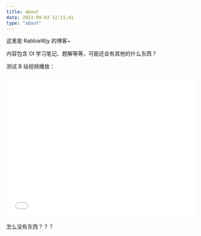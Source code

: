 ```yaml
---
title: about
date: 2023-09-03 12:11:41
type: "about"
---
```


这里是 RabbieWjy 的博客~

内容包含 OI 学习笔记、题解等等，可能还会有其他的什么东西？

测试 B 站视频播放：

<div style="position: relative; width: 100%; height: 0; padding-bottom: 75%;"><iframe 
src="//player.bilibili.com/player.html?aid=962992919&bvid=BV1wH4y167Xm&cid=1319417317&p=1" scrolling="no" border="0" 
frameborder="no" framespacing="0" allowfullscreen="true" style="position: absolute; width: 100%; 
height: 100%; left: 0; top: 0;"> </iframe></div>

怎么没有东西？？？
